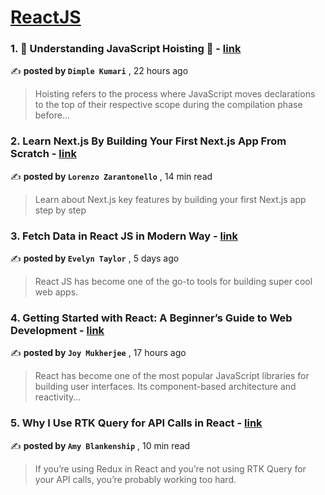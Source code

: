 
<h1><a href=https://medium.com/tag/reactjs/recommended target="_blank" rel="noopener noreferrer">ReactJS</a></h1>
<h3>1. 🚀 Understanding JavaScript Hoisting 🚀 - <a href=https://medium.com/@dimplekumari0228/understanding-javascript-hoisting-c15f6e9dcf93?source=tag_recommended_feed---------0-84----------reactjs----------bdca185a_c5d4_452c_989b_ad155d95c351------- target="_blank" rel="noopener noreferrer">link</a></h3>

✍️ **posted by `Dimple Kumari`** <date> , 22 hours ago</date>

<blockquote>Hoisting refers to the process where JavaScript moves declarations to the top of their respective scope during the compilation phase before…</blockquote>

<h3>2. Learn Next.js By Building Your First Next.js App From Scratch - <a href=https://medium.com/gitconnected/learn-next-js-by-building-your-first-next-js-app-from-scratch-8ec7cc93a9cb?source=tag_recommended_feed---------1-107----------reactjs----------bdca185a_c5d4_452c_989b_ad155d95c351------- target="_blank" rel="noopener noreferrer">link</a></h3>

✍️ **posted by `Lorenzo Zarantonello`** <date> , 14 min read</date>

<blockquote>Learn about Next.js key features by building your first Next.js app step by step</blockquote>

<h3>3. Fetch Data in React JS in Modern Way - <a href=https://medium.com/@Evelyn.Taylor/fetch-data-in-react-js-in-modern-way-bb0f06556738?source=tag_recommended_feed---------2-85----------reactjs----------bdca185a_c5d4_452c_989b_ad155d95c351------- target="_blank" rel="noopener noreferrer">link</a></h3>

✍️ **posted by `Evelyn Taylor`** <date> , 5 days ago</date>

<blockquote>React JS has become one of the go-to tools for building super cool web apps.</blockquote>

<h3>4. Getting Started with React: A Beginner’s Guide to Web Development - <a href=https://medium.com/@joy_mukherjee/getting-started-with-react-a-beginners-guide-to-web-development-b5ceb5dbde1a?source=tag_recommended_feed---------3-84----------reactjs----------bdca185a_c5d4_452c_989b_ad155d95c351------- target="_blank" rel="noopener noreferrer">link</a></h3>

✍️ **posted by `Joy Mukherjee`** <date> , 17 hours ago</date>

<blockquote>React has become one of the most popular JavaScript libraries for building user interfaces. Its component-based architecture and reactivity…</blockquote>

<h3>5. Why I Use RTK Query for API Calls in React - <a href=https://medium.com/codex/why-i-use-rtk-query-for-api-calls-in-react-fee9e2a4538?source=tag_recommended_feed---------4-107----------reactjs----------bdca185a_c5d4_452c_989b_ad155d95c351------- target="_blank" rel="noopener noreferrer">link</a></h3>

✍️ **posted by `Amy Blankenship`** <date> , 10 min read</date>

<blockquote>If you’re using Redux in React and you’re not using RTK Query for your API calls, you’re probably working too hard.</blockquote>

